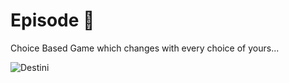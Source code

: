 # Episode 🤔
Choice Based Game which changes with every choice of yours...


![Destini](https://user-images.githubusercontent.com/47297497/130839346-1ab2429b-7728-4b8b-bcd0-edbe54cf1dba.gif)
